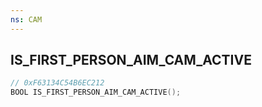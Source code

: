 ```yaml
---
ns: CAM
---
```

## IS_FIRST_PERSON_AIM_CAM_ACTIVE

```c
// 0xF63134C54B6EC212
BOOL IS_FIRST_PERSON_AIM_CAM_ACTIVE();
```


